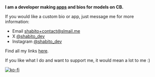 **I am a developer making [apps](/cb-apps.md) and bios for models on CB.**

If you would like a custom bio or app, just message me for more information:

- Email [shabito+contact@slmail.me](mailto:shabito+contact@slmail.me)
- X [@shabito_dev](https://x.com/shabito_dev)
- Instagram [@shabito_dev](https://instagram.com/shabito_dev)

Find all my links [here](https://linktr.ee/shabito).

If you like what I do and want to support me, it would mean a lot to me :)

[![ko-fi](https://ko-fi.com/img/githubbutton_sm.svg)](https://ko-fi.com/shabito/tip)
